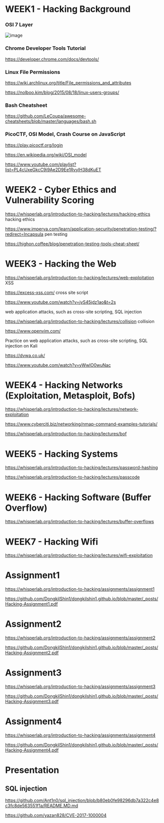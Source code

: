 # WEEK1 - Hacking Background 

### OSI 7 Layer
![image](https://user-images.githubusercontent.com/94558947/157914203-6ae42ac9-c84b-4567-a42a-2901a1b45475.png)

### Chrome Developer Tools Tutorial

https://developer.chrome.com/docs/devtools/

### Linux File Permissions

https://wiki.archlinux.org/title/File_permissions_and_attributes

https://nolboo.kim/blog/2015/08/18/linux-users-groups/

### Bash Cheatsheet

https://github.com/LeCoupa/awesome-cheatsheets/blob/master/languages/bash.sh

### PicoCTF, OSI Model, Crash Course on JavaScript

https://play.picoctf.org/login

https://en.wikipedia.org/wiki/OSI_model

https://www.youtube.com/playlist?list=PL4cUxeGkcC9i9Ae2D9Ee1RvylH38dKuET

# WEEK2 - Cyber Ethics and Vulnerability Scoring

https://whisperlab.org/introduction-to-hacking/lectures/hacking-ethics     hacking ethics

https://www.imperva.com/learn/application-security/penetration-testing/?redirect=Incapsula            pen testing

https://highon.coffee/blog/penetration-testing-tools-cheat-sheet/

# WEEK3 - Hacking the Web

https://whisperlab.org/introduction-to-hacking/lectures/web-exploitation   XSS

https://excess-xss.com/        cross site script 

https://www.youtube.com/watch?v=jvS45jdz1ao&t=2s

web application attacks, such as cross-site scripting, SQL injection

https://whisperlab.org/introduction-to-hacking/lectures/collision   collision

https://www.openvim.com/

Practice on web application attacks, such as cross-site scripting, SQL injection on Kali

https://dvwa.co.uk/

https://www.youtube.com/watch?v=yWwlO0wuNac


# WEEK4 - Hacking Networks (Exploitation, Metasploit, Bofs)

https://whisperlab.org/introduction-to-hacking/lectures/network-exploitation

https://www.cyberciti.biz/networking/nmap-command-examples-tutorials/

https://whisperlab.org/introduction-to-hacking/lectures/bof


# WEEK5 - Hacking Systems

https://whisperlab.org/introduction-to-hacking/lectures/password-hashing

https://whisperlab.org/introduction-to-hacking/lectures/passcode

# WEEK6 - Hacking Software (Buffer Overflow)

https://whisperlab.org/introduction-to-hacking/lectures/buffer-overflows

# WEEK7 - Hacking Wifi

https://whisperlab.org/introduction-to-hacking/lectures/wifi-exploitation

# Assignment1

https://whisperlab.org/introduction-to-hacking/assignments/assignment1

https://github.com/DongkilShin1/dongkilshin1.github.io/blob/master/_posts/Hacking-Assignment1.pdf

# Assignment2

https://whisperlab.org/introduction-to-hacking/assignments/assignment2

https://github.com/DongkilShin1/dongkilshin1.github.io/blob/master/_posts/Hacking-Assignment2.pdf

# Assignment3

https://whisperlab.org/introduction-to-hacking/assignments/assignment3

https://github.com/DongkilShin1/dongkilshin1.github.io/blob/master/_posts/Hacking-Assignment3.pdf

# Assignment4

https://whisperlab.org/introduction-to-hacking/assignments/assignment4

https://github.com/DongkilShin1/dongkilshin1.github.io/blob/master/_posts/Hacking-Assignment4.pdf

# Presentation
## SQL injection
https://github.com/Ant1n0/sql_injection/blob/b80eb0fe98296db7a322c4e8c3fc8de563551f1a/README.MD.md

https://github.com/yazan828/CVE-2017-1000004
